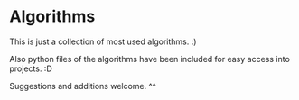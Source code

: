 Algorithms
==========


This is just a collection of most used algorithms. :) 

Also python files of the algorithms have been included for easy access into projects. :D 

Suggestions and additions welcome. ^^